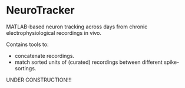 # NeuroTracker
MATLAB-based neuron tracking across days from chronic electrophysiological recordings in vivo.

Contains tools to:
- concatenate recordings.
- match sorted units of (curated) recordings between different spike-sortings.

UNDER CONSTRUCTION!!!

